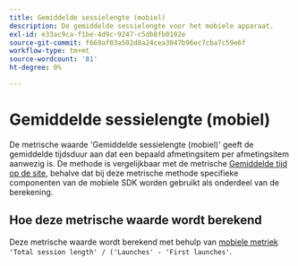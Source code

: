 ```yaml
---
title: Gemiddelde sessielengte (mobiel)
description: De gemiddelde sessielengte voor het mobiele apparaat.
exl-id: e33ac9ca-f1be-4d9c-9247-c5db8fb0102e
source-git-commit: f669af03a502d8a24cea3047b96ec7cba7c59e6f
workflow-type: tm+mt
source-wordcount: '81'
ht-degree: 0%

---
```


# Gemiddelde sessielengte (mobiel)

De metrische waarde &#39;Gemiddelde sessielengte (mobiel)&#39; geeft de gemiddelde tijdsduur aan dat een bepaald afmetingsitem per afmetingsitem aanwezig is. De methode is vergelijkbaar met de metrische [Gemiddelde tijd op de site](average-time-on-site.md), behalve dat bij deze metrische methode specifieke componenten van de mobiele SDK worden gebruikt als onderdeel van de berekening.

## Hoe deze metrische waarde wordt berekend

Deze metrische waarde wordt berekend met behulp van [mobiele metriek](https://experienceleague.adobe.com/docs/mobile-services/using/get-started-ug/mobile-metrics/metrics-reference.html) `'Total session length' / ('Launches' - 'First launches'`.
